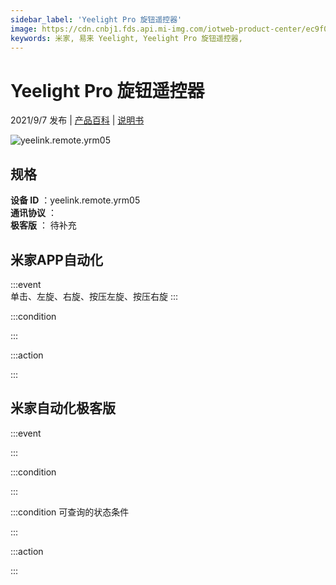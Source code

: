 ```yaml
---
sidebar_label: 'Yeelight Pro 旋钮遥控器'
image: https://cdn.cnbj1.fds.api.mi-img.com/iotweb-product-center/ec9f0c15e6f4f3dd5efbd81b3617aaca_1625204829072.png?GalaxyAccessKeyId=AKVGLQWBOVIRQ3XLEW&Expires=9223372036854775807&Signature=RE+f36Idg/DrYsvin8TDDH+S2Eg=
keywords: 米家, 易来 Yeelight, Yeelight Pro 旋钮遥控器, 
---
```

# Yeelight Pro 旋钮遥控器

2021/9/7 发布 | [产品百科](https://home.mi.com/webapp/content/baike/product/index.html?model=yeelink.remote.yrm05/) | [说明书](https://home.mi.com/views/introduction.html?model=yeelink.remote.yrm05&region=cn)

![yeelink.remote.yrm05](https://cdn.cnbj1.fds.api.mi-img.com/iotweb-product-center/ec9f0c15e6f4f3dd5efbd81b3617aaca_1625204829072.png?GalaxyAccessKeyId=AKVGLQWBOVIRQ3XLEW&Expires=9223372036854775807&Signature=RE+f36Idg/DrYsvin8TDDH+S2Eg=)

## 规格  
> 
**设备 ID** ：yeelink.remote.yrm05  
**通讯协议** ：  
**极客版**  ： 待补充 


## 米家APP自动化  

:::event  
单击、左旋、右旋、按压左旋、按压右旋
:::

:::condition  

:::

:::action   

:::

## 米家自动化极客版  

:::event  

:::

:::condition  

:::

:::condition 可查询的状态条件  

:::

:::action  

:::

        
